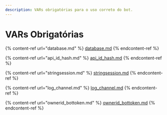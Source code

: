 ```yaml
---
description: VARs obrigatórias para o uso correto do bot.
---
```


# VARs Obrigatórias

{% content-ref url="database.md" %}
[database.md](database.md)
{% endcontent-ref %}

{% content-ref url="api_id_hash.md" %}
[api\_id\_hash.md](api\_id\_hash.md)
{% endcontent-ref %}

{% content-ref url="stringsession.md" %}
[stringsession.md](stringsession.md)
{% endcontent-ref %}

{% content-ref url="log_channel.md" %}
[log\_channel.md](log\_channel.md)
{% endcontent-ref %}

{% content-ref url="ownerid_bottoken.md" %}
[ownerid\_bottoken.md](ownerid\_bottoken.md)
{% endcontent-ref %}

